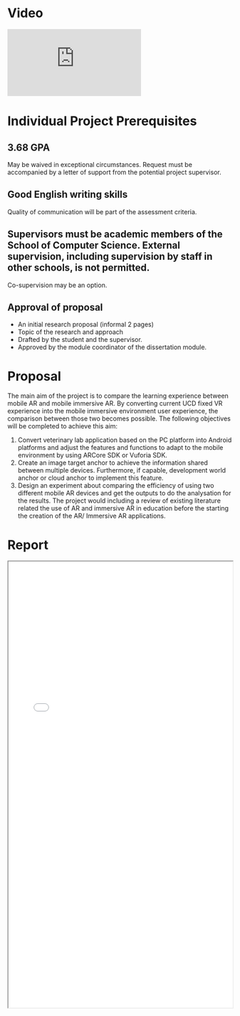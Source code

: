 Video
======
<iframe src="https://www.youtube.com/embed/XwrbBbbfVUY" frameborder="0" allow="accelerometer; autoplay; clipboard-write; encrypted-media; gyroscope; picture-in-picture; web-share" allowfullscreen></iframe><br/>


Individual Project Prerequisites
======

3.68 GPA
------
May be waived in exceptional circumstances. Request must be accompanied by a letter of support from the potential project supervisor. 

Good English writing skills
------
Quality of communication will be part of the assessment criteria.

Supervisors must be academic members of the School of Computer Science. External supervision, including supervision by staff in other schools, is not permitted.
------
Co-supervision may be an option.

Approval of proposal
------
* An initial research proposal (informal 2 pages)
* Topic of the research and approach
* Drafted by the student and the supervisor.
* Approved by the module coordinator of the dissertation module.

Proposal
======
The main aim of the project is to compare the learning experience between mobile AR and mobile immersive AR. By converting current UCD fixed VR experience into the mobile immersive environment user experience, the comparison between those two becomes possible. The following objectives will be completed to achieve this aim:
1. Convert veterinary lab application based on the PC platform into Android platforms and adjust the features and functions to adapt to the mobile environment by using ARCore SDK or Vuforia SDK.
2. Create an image target anchor to achieve the information shared between multiple devices. Furthermore, if capable, development world anchor or cloud anchor to implement this feature.
3. Design an experiment about comparing the efficiency of using two different mobile AR devices and get the outputs to do the analysation for the results. The project would including a review of existing literature related the use of AR and immersive AR in education before the starting the creation of the AR/ Immersive AR applications.

Report
======
<iframe src="/files/Comparison Between Augmented Reality and Mobile Virtual Reality in Anatomy Education.pdf" width="100%" height="1000"></iframe>